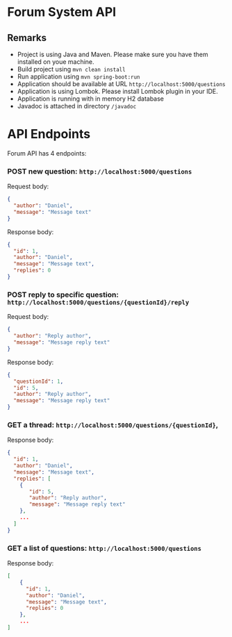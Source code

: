 Forum System API
==================

## Remarks
* Project is using Java and Maven. Please make sure you have them installed on youe machine.
* Build project using `mvn clean install`
* Run application using `mvn spring-boot:run`
* Application should be available at URL `http://localhost:5000/questions`
* Application is using Lombok. Please install Lombok plugin in your IDE.
* Application is running with in memory H2 database
* Javadoc is attached in directory `/javadoc`

# API Endpoints

Forum API has 4 endpoints:

### POST new question: `http://localhost:5000/questions`
Request body:
```json
{
  "author": "Daniel",
  "message": "Message text"
}
```
Response body:
```json
{
  "id": 1,
  "author": "Daniel",
  "message": "Message text",
  "replies": 0
}
```

### POST reply to specific question: `http://localhost:5000/questions/{questionId}/reply`
Request body:
```json
{
  "author": "Reply author",
  "message": "Message reply text"
}
```
Response body:
```json
{
  "questionId": 1,
  "id": 5,
  "author": "Reply author",
  "message": "Message reply text"
}
```

### GET a thread: `http://localhost:5000/questions/{questionId}`, 
Response body:
```json
{
  "id": 1,
  "author": "Daniel",
  "message": "Message text",
  "replies": [
    {
       "id": 5,
       "author": "Reply author",
       "message": "Message reply text"
    },
    ...
  ]
}
```

### GET a list of questions: `http://localhost:5000/questions`
Response body:
```json
[
    {
      "id": 1,
      "author": "Daniel",
      "message": "Message text",     
      "replies": 0
    },
    ...
]
```

